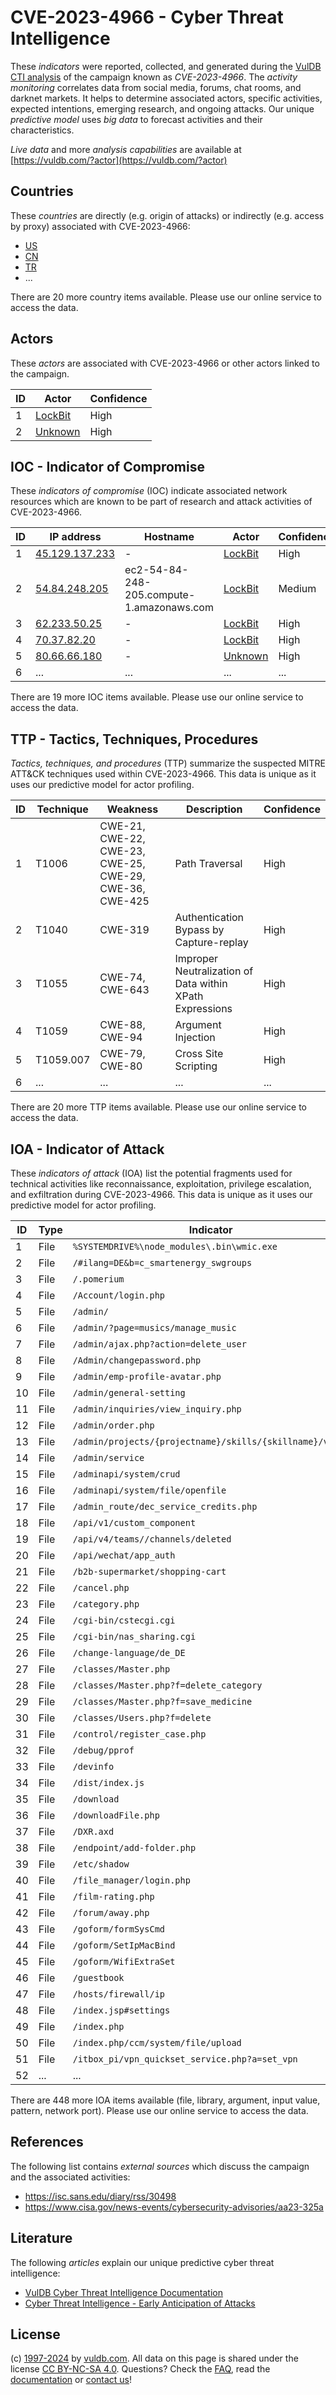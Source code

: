 # CVE-2023-4966 - Cyber Threat Intelligence

These _indicators_ were reported, collected, and generated during the [VulDB CTI analysis](https://vuldb.com/?kb.cti) of the campaign known as _CVE-2023-4966_. The _activity monitoring_ correlates data from social media, forums, chat rooms, and darknet markets. It helps to determine associated actors, specific activities, expected intentions, emerging research, and ongoing attacks. Our unique _predictive model_ uses _big data_ to forecast activities and their characteristics.

_Live data_ and more _analysis capabilities_ are available at [https://vuldb.com/?actor](https://vuldb.com/?actor)

## Countries

These _countries_ are directly (e.g. origin of attacks) or indirectly (e.g. access by proxy) associated with CVE-2023-4966:

* [US](https://vuldb.com/?country.us)
* [CN](https://vuldb.com/?country.cn)
* [TR](https://vuldb.com/?country.tr)
* ...

There are 20 more country items available. Please use our online service to access the data.

## Actors

These _actors_ are associated with CVE-2023-4966 or other actors linked to the campaign.

ID | Actor | Confidence
-- | ----- | ----------
1 | [LockBit](https://vuldb.com/?actor.lockbit) | High
2 | [Unknown](https://vuldb.com/?actor.unknown) | High

## IOC - Indicator of Compromise

These _indicators of compromise_ (IOC) indicate associated network resources which are known to be part of research and attack activities of CVE-2023-4966.

ID | IP address | Hostname | Actor | Confidence
-- | ---------- | -------- | ----- | ----------
1 | [45.129.137.233](https://vuldb.com/?ip.45.129.137.233) | - | [LockBit](https://vuldb.com/?actor.lockbit) | High
2 | [54.84.248.205](https://vuldb.com/?ip.54.84.248.205) | ec2-54-84-248-205.compute-1.amazonaws.com | [LockBit](https://vuldb.com/?actor.lockbit) | Medium
3 | [62.233.50.25](https://vuldb.com/?ip.62.233.50.25) | - | [LockBit](https://vuldb.com/?actor.lockbit) | High
4 | [70.37.82.20](https://vuldb.com/?ip.70.37.82.20) | - | [LockBit](https://vuldb.com/?actor.lockbit) | High
5 | [80.66.66.180](https://vuldb.com/?ip.80.66.66.180) | - | [Unknown](https://vuldb.com/?actor.unknown) | High
6 | ... | ... | ... | ...

There are 19 more IOC items available. Please use our online service to access the data.

## TTP - Tactics, Techniques, Procedures

_Tactics, techniques, and procedures_ (TTP) summarize the suspected MITRE ATT&CK techniques used within CVE-2023-4966. This data is unique as it uses our predictive model for actor profiling.

ID | Technique | Weakness | Description | Confidence
-- | --------- | -------- | ----------- | ----------
1 | T1006 | CWE-21, CWE-22, CWE-23, CWE-25, CWE-29, CWE-36, CWE-425 | Path Traversal | High
2 | T1040 | CWE-319 | Authentication Bypass by Capture-replay | High
3 | T1055 | CWE-74, CWE-643 | Improper Neutralization of Data within XPath Expressions | High
4 | T1059 | CWE-88, CWE-94 | Argument Injection | High
5 | T1059.007 | CWE-79, CWE-80 | Cross Site Scripting | High
6 | ... | ... | ... | ...

There are 20 more TTP items available. Please use our online service to access the data.

## IOA - Indicator of Attack

These _indicators of attack_ (IOA) list the potential fragments used for technical activities like reconnaissance, exploitation, privilege escalation, and exfiltration during CVE-2023-4966. This data is unique as it uses our predictive model for actor profiling.

ID | Type | Indicator | Confidence
-- | ---- | --------- | ----------
1 | File | `%SYSTEMDRIVE%\node_modules\.bin\wmic.exe` | High
2 | File | `/#ilang=DE&b=c_smartenergy_swgroups` | High
3 | File | `/.pomerium` | Medium
4 | File | `/Account/login.php` | High
5 | File | `/admin/` | Low
6 | File | `/admin/?page=musics/manage_music` | High
7 | File | `/admin/ajax.php?action=delete_user` | High
8 | File | `/Admin/changepassword.php` | High
9 | File | `/admin/emp-profile-avatar.php` | High
10 | File | `/admin/general-setting` | High
11 | File | `/admin/inquiries/view_inquiry.php` | High
12 | File | `/admin/order.php` | High
13 | File | `/admin/projects/{projectname}/skills/{skillname}/video` | High
14 | File | `/admin/service` | High
15 | File | `/adminapi/system/crud` | High
16 | File | `/adminapi/system/file/openfile` | High
17 | File | `/admin_route/dec_service_credits.php` | High
18 | File | `/api/v1/custom_component` | High
19 | File | `/api/v4/teams//channels/deleted` | High
20 | File | `/api/wechat/app_auth` | High
21 | File | `/b2b-supermarket/shopping-cart` | High
22 | File | `/cancel.php` | Medium
23 | File | `/category.php` | High
24 | File | `/cgi-bin/cstecgi.cgi` | High
25 | File | `/cgi-bin/nas_sharing.cgi` | High
26 | File | `/change-language/de_DE` | High
27 | File | `/classes/Master.php` | High
28 | File | `/classes/Master.php?f=delete_category` | High
29 | File | `/classes/Master.php?f=save_medicine` | High
30 | File | `/classes/Users.php?f=delete` | High
31 | File | `/control/register_case.php` | High
32 | File | `/debug/pprof` | Medium
33 | File | `/devinfo` | Medium
34 | File | `/dist/index.js` | High
35 | File | `/download` | Medium
36 | File | `/downloadFile.php` | High
37 | File | `/DXR.axd` | Medium
38 | File | `/endpoint/add-folder.php` | High
39 | File | `/etc/shadow` | Medium
40 | File | `/file_manager/login.php` | High
41 | File | `/film-rating.php` | High
42 | File | `/forum/away.php` | High
43 | File | `/goform/formSysCmd` | High
44 | File | `/goform/SetIpMacBind` | High
45 | File | `/goform/WifiExtraSet` | High
46 | File | `/guestbook` | Medium
47 | File | `/hosts/firewall/ip` | High
48 | File | `/index.jsp#settings` | High
49 | File | `/index.php` | Medium
50 | File | `/index.php/ccm/system/file/upload` | High
51 | File | `/itbox_pi/vpn_quickset_service.php?a=set_vpn` | High
52 | ... | ... | ...

There are 448 more IOA items available (file, library, argument, input value, pattern, network port). Please use our online service to access the data.

## References

The following list contains _external sources_ which discuss the campaign and the associated activities:

* https://isc.sans.edu/diary/rss/30498
* https://www.cisa.gov/news-events/cybersecurity-advisories/aa23-325a

## Literature

The following _articles_ explain our unique predictive cyber threat intelligence:

* [VulDB Cyber Threat Intelligence Documentation](https://vuldb.com/?kb.cti)
* [Cyber Threat Intelligence - Early Anticipation of Attacks](https://www.scip.ch/en/?labs.20201022)

## License

(c) [1997-2024](https://vuldb.com/?kb.changelog) by [vuldb.com](https://vuldb.com/?kb.about). All data on this page is shared under the license [CC BY-NC-SA 4.0](https://creativecommons.org/licenses/by-nc-sa/4.0/). Questions? Check the [FAQ](https://vuldb.com/?kb.faq), read the [documentation](https://vuldb.com/?kb) or [contact us](https://vuldb.com/?contact)!
